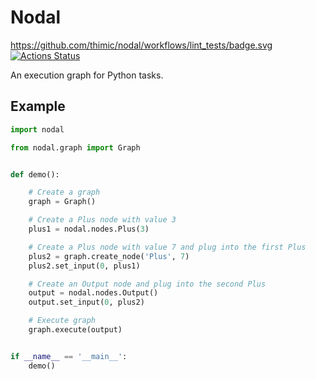 # Nodal

https://github.com/thimic/nodal/workflows/lint_tests/badge.svg
[![Actions Status](https://github.com/thimic/nodal/workflows/lint_tests/badge.svg)](https://github.com/thimic/nodal/actions)


An execution graph for Python tasks.

## Example

```python
import nodal

from nodal.graph import Graph


def demo():

    # Create a graph
    graph = Graph()

    # Create a Plus node with value 3
    plus1 = nodal.nodes.Plus(3)

    # Create a Plus node with value 7 and plug into the first Plus
    plus2 = graph.create_node('Plus', 7)
    plus2.set_input(0, plus1)

    # Create an Output node and plug into the second Plus
    output = nodal.nodes.Output()
    output.set_input(0, plus2)

    # Execute graph
    graph.execute(output)


if __name__ == '__main__':
    demo()

```
